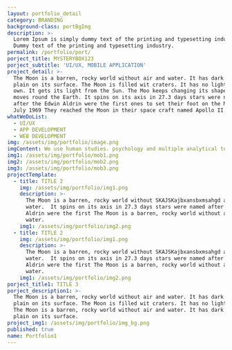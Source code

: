 ```yaml
---
layout: portfolio_detail
category: BRANDING
background-class: portBgImg
description: >-
  Lorem Ipsum is simply dummy text of the printing and typesetting industry.
  Dummy text of the printing and typesetting industry.
permalink: /portfolio/port/
porject_title: MYSTERYBOX123
porject_subtitle: 'UI/UX, MOBILE APPLICATION'
project_detail: >-
  The Moon is a barren, rocky world without air and water. It has dark lava
  plain on its surface. The Moon is filled wit craters. It has no light of its
  own. It gets its light from the Sun. The Moo keeps changing its shape as it
  moves round the Earth. It spins on its axis in 27.3 days stars were named
  after the Edwin Aldrin were the first ones to set their foot on the Moon on 21
  July 1969 They reached the Moon in their space craft named Apollo II.
whatWeDoList:
  - UI/UX
  - APP DEVELOPMENT
  - WEB DEVELOPMENT
img: /assets/img/portfolio/image.png
imgContent: We use human studies. psychology and multiple analytical tools to define.
img1: /assets/img/portfolio/mob1.png
img2: /assets/img/portfolio/mob2.png
img3: /assets/img/portfolio/mob3.png
projectTemplate:
  - title: TITLE 2
    img: /assets/img/portfolio/img1.png
    description: >-
      The Moon is a barren, rocky world without SKAJSKajbxansbxmsahgd and
      water.  It spins on its axis in 27.3 days stars were named after the Edwin
      Aldrin were the first The Moon is a barren, rocky world without air and
      water.
    img1: /assets/img/portfolio/img2.png
  - title: TITLE 2
    img: /assets/img/portfolio/img1.png
    description: >-
      The Moon is a barren, rocky world without SKAJSKajbxansbxmsahgd and
      water.  It spins on its axis in 27.3 days stars were named after the Edwin
      Aldrin were the first The Moon is a barren, rocky world without air and
      water.
    img1: /assets/img/portfolio/img2.png
porject_title1: TITLE 3
porject_description1: >-
  The Moon is a barren, rocky world without air and water. It has dark lava
  plain on its surface. The Moon is filled wit craters. It has no light of its
  The Moon is a barren, rocky world without air and water. It has dark lava
  plain on its surface.
project_img1: /assets/img/portfolio/img_bg.png
published: true
name: Portfolio1
---
```

